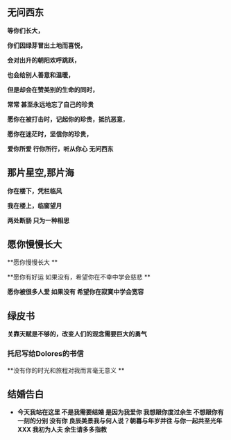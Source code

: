 ## 无问西东

**等你们长大，**

**你们因绿芽冒出土地而喜悦，**

**会对出升的朝阳欢呼跳跃，**

**也会给别人善意和温暖，**

**但是却会在赞美别的生命的同时，**

**常常 甚至永远地忘了自己的珍贵**

**愿你在被打击时，记起你的珍贵，抵抗恶意**，

**愿你在迷茫时，坚信你的珍贵，**

**爱你所爱 行你所行，听从你心 无问西东**



## 那片星空,那片海

**你在楼下，凭栏临风**

**我在楼上，临窗望月**

**两处断肠 只为一种相思**



## 愿你慢慢长大

**愿你慢慢长大 **

**愿你有好运 如果没有，希望你在不幸中学会慈悲 **

**愿你被很多人爱 如果没有 希望你在寂寞中学会宽容**



## 绿皮书

**关靠天赋是不够的，改变人们的观念需要巨大的勇气**

### 托尼写给Dolores的书信

**没有你的时光和旅程对我而言毫无意义  **



## 结婚告白

* **今天我站在这里 不是我需要结婚 是因为我爱你 我想跟你度过余生 不想跟你有一刻的分别 没有你 良辰美景我与何人说？朝暮与年岁并往 与你一起共至光年 XXX 我初为人夫 余生请多多指教**